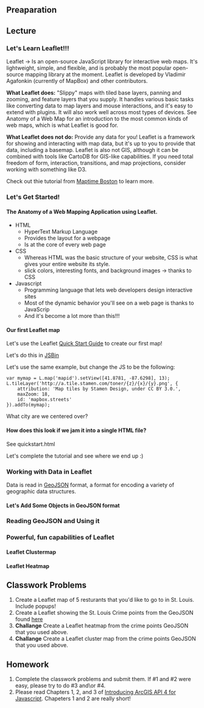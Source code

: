 ## Preaparation

## Lecture
### Let's Learn Leaflet!!!
Leaflet -> Is an open-source JavaScript library for interactive web maps. It's lightweight, simple, and flexible, and is probably the most popular open-source mapping library at the moment. Leaflet is developed by Vladimir Agafonkin (currently of MapBox) and other contributors.

**What Leaflet does:** "Slippy" maps with tiled base layers, panning and zooming, and feature layers that you supply. It handles various basic tasks like converting data to map layers and mouse interactions, and it's easy to extend with plugins. It will also work well across most types of devices. See Anatomy of a Web Map for an introduction to the most common kinds of web maps, which is what Leaflet is good for.

**What Leaflet does not do:** Provide any data for you! Leaflet is a framework for showing and interacting with map data, but it's up to you to provide that data, including a basemap. Leaflet is also not GIS, although it can be combined with tools like CartoDB for GIS-like capabilities. If you need total freedom of form, interaction, transitions, and map projections, consider working with something like D3.

Check out thie tutorial from [Maptime Boston](https://maptimeboston.github.io/leaflet-intro/) to learn more.

### Let's Get Started!
#### The Anatomy of a Web Mapping Application using Leaflet.
- HTML
  - HyperText Markup Language
  - Provides the layout for a webpage
  - Is at the core of every web page
- CSS
  - Whereas HTML was the basic structure of your website, CSS is what gives your entire website its style. 
  - slick colors, interesting fonts, and background images -> thanks to CSS
- Javascript
  - Programming language that lets web developers design interactive sites
  - Most of the dynamic behavior you'll see on a web page is thanks to JavaScrip
  - And it's become a lot more than this!!!
  
#### Our first Leaflet map
Let's use the Leaflet [Quick Start Guide](https://leafletjs.com/examples/quick-start/) to create our first map!

Let's do this in [JSBin](https://jsbin.com/)

Let's use the same example, but change the JS to be the following:
```
var mymap = L.map('mapid').setView([41.8781, -87.6298], 13);
L.tileLayer('http://a.tile.stamen.com/toner/{z}/{x}/{y}.png', {
    attribution: 'Map tiles by Stamen Design, under CC BY 3.0.',
    maxZoom: 18,
    id: 'mapbox.streets'
}).addTo(mymap);
```
What city are we centered over?

#### How does this look if we jam it into a single HTML file?
See quickstart.html

Let's complete the tutorial and see where we end up :)

### Working with Data in Leaflet
Data is read in [GeoJSON](http://geojson.org/) format, a format for encoding a variety of geographic data structures.

#### Let's Add Some Objects in GeoJSON format

### Reading GeoJSON and Using it

### Powerful, fun capabilities of Leaflet

#### Leaflet Clustermap

#### Leaflet Heatmap

## Classwork Problems
1. Create a Leaflet map of 5 resturants that you'd like to go to in St. Louis. Include popups!
2. Create a Leaflet showing the St. Louis Crime points from the GeoJSON found [here]()
3. **Challange** Create a Leaflet heatmap from the crime points GeoJSON that you used above.
4. **Challange** Create a Leaflet cluster map from the crime points GeoJSON that you used above.

## Homework
1. Complete the classwork problems and submit them. If #1 and #2 were easy, please try to do #3 and\or #4.
2. Please read Chapters 1, 2, and 3 of [Introducing ArcGIS API 4 for Javascript](https://www.apress.com/us/book/9781484232811). Chapeters 1 and 2 are really short!
